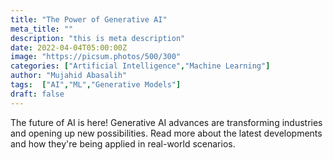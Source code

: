 ```yaml
---
title: "The Power of Generative AI"
meta_title: ""
description: "this is meta description"
date: 2022-04-04T05:00:00Z
image: "https://picsum.photos/500/300"
categories: ["Artificial Intelligence","Machine Learning"]
author: "Mujahid Abasalih" 
tags:  ["AI","ML","Generative Models"]
draft: false 
---
```


The future of AI is here! Generative AI advances are transforming industries and opening up new possibilities. Read more about the latest developments and how they're being applied in real-world scenarios.